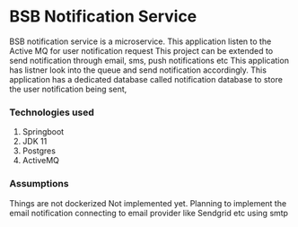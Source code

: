 # BSB Notification Service
BSB notification service is a microservice. This application listen to the Active MQ for user notification request
This project can be extended to send notification through email, sms, push notifications etc
This application has listner look into the queue and send notification accordingly.
This application has a dedicated database called notification database to store the user notification being sent,


### Technologies used
1. Springboot
2. JDK 11
3. Postgres
4. ActiveMQ


### Assumptions
Things are not dockerized
Not implemented yet.
Planning to implement the email notification connecting to email provider like Sendgrid etc using smtp

